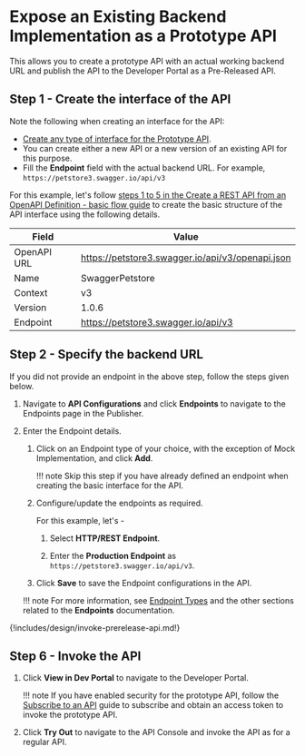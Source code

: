 # Expose an Existing Backend Implementation as a Prototype API

This allows you to create a prototype API with an actual working backend URL and publish the API to the Developer Portal as a Pre-Released API.

## Step 1 - Create the interface of the API

Note the following when creating an interface for the API:

- [Create any type of interface for the Prototype API]({{base_path}}/manage-apis/design/design-api-overview/#create-an-api). 
- You can create either a new API or a new version of an existing API for this purpose.
- Fill the **Endpoint** field with the actual backend URL. For example, `https://petstore3.swagger.io/api/v3`

For this example, let's follow [steps 1 to 5 in the Create a REST API from an OpenAPI Definition - basic flow guide]({{base_path}}/manage-apis/design/create-api/create-rest-api/create-a-rest-api-from-an-openapi-definition/#create-an-api-using-the-basic-flow) to create the basic structure of the API interface using the following details.

| **Field**    | **Value**                        |
|----------|-------------------------------------|
| OpenAPI URL | https://petstore3.swagger.io/api/v3/openapi.json |
| Name     | SwaggerPetstore                     |
| Context  | v3                                 |
| Version  | 1.0.6                               |
| Endpoint | https://petstore3.swagger.io/api/v3 |

## Step 2 - Specify the backend URL

If you did not provide an endpoint in the above step, follow the steps given below.

1. Navigate to **API Configurations** and click **Endpoints** to navigate to the Endpoints page in the Publisher.

2. Enter the Endpoint details.
   
     1. Click on an Endpoint type of your choice, with the exception of Mock Implementation, and click **Add**.

        !!! note
            Skip this step if you have already defined an endpoint when creating the basic interface for the API.

     2. Configure/update the endpoints as required.

         For this example, let's -

           1. Select **HTTP/REST Endpoint**.

           2. Enter the **Production Endpoint** as `https://petstore3.swagger.io/api/v3`.

     3. Click **Save** to save the Endpoint configurations in the API.
   
    !!! note
        For more information, see [Endpoint Types]({{base_path}}/manage-apis/design/endpoints/endpoint-types/) and the other sections related to the **Endpoints** documentation.

{!includes/design/invoke-prerelease-api.md!}

## Step 6 - Invoke the API

1. Click **View in Dev Portal** to navigate to the Developer Portal.

    !!! note 
        If you have enabled security for the prototype API, follow the [Subscribe to an API]({{base_path}}/consume/manage-subscription/subscribe-to-an-api/) guide to subscribe and obtain an access token to invoke the prototype API.

2. Click **Try Out** to navigate to the API Console and invoke the API as for a regular API.